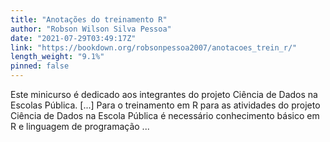 ```yaml
---
title: "Anotações do treinamento R"
author: "Robson Wilson Silva Pessoa"
date: "2021-07-29T03:49:17Z"
link: "https://bookdown.org/robsonpessoa2007/anotacoes_trein_r/"
length_weight: "9.1%"
pinned: false
---
```


Este minicurso é dedicado aos integrantes do projeto Ciência de Dados na Escolas Pública. [...] Para o treinamento em R para as atividades do projeto Ciência de Dados na Escola Pública é necessário conhecimento básico em R e linguagem de programação ...
